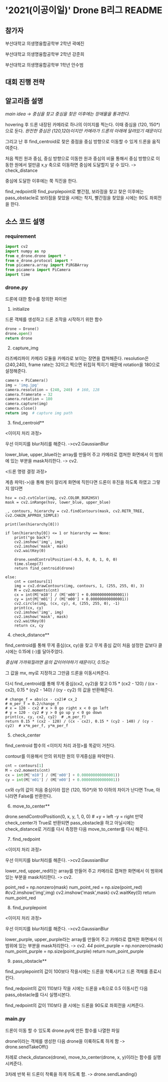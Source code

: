 # '2021(이공이일)' Drone B리그 README

## 참가자
부산대학교 의생명융합공학부 2학년 곽예진

부산대학교 의생명융합공학부 2학년 강준희

부산대학교 의생명융합공학부 1학년 안수범

## 대회 진행 전략


## 알고리즘 설명
*main idea -> 중심을 찾고 중심을 찾은 이후에는 장애물을 통과한다.*

hovering 후 드론 내장된 카메라로 하나의 이미지를 찍는다. 이때 중심을 (120, 150*) 으로 둔다. *완전한 중심은 (120,120)이지만 카메라가 드론의 아래에 달려있기 때문이다.*

그리고 난 후 find_centroid로 찾은 중점을 중심 방향으로 이동할 수 있게 드론을 움직여준다.

처음 찍힌 원과 중심, 중심 방향으로 이동한 원과 중심의 비율 통해서 중심 방향으로 이동한 원에서 얼만큼 x,y 축으로 이동하면 중심에 도달할지 알 수 있다. -> check_distance

중심에 도달한 이후에는 쭉 직진을 한다.

find_redpoint와 find_purplepoint로 빨간점, 보라점을 찾고 찾은 이후에는 pass_obstacle로 보라점을 찾았을 시에는 착지, 빨간점을 찾았을 시에는 90도 좌회전을 한다. 

## 소스 코드 설명
### requirement
```py
import cv2
import numpy as np
from e_drone.drone import *
from e_drone.protocol import *
from picamera.array import PiRGBArray
from picamera import PiCamera
import time
```
### drone.py
드론에 대한 함수를 정의한 파이썬 
1. initialize

드론 객체를 생성하고 드론 조작을 시작하기 위한 함수
```py
drone = Drone()
drone.open()
return drone
```

2. capture_img

라즈베리파이 카메라 모듈을 카메라로 보이는 장면을 캡쳐해준다. resolution은 (240,240), frame rate는 32이고 찍으면 뒤집혀 찍히기 때문에 rotation을 180으로 설정해준다.
```py
camera = PiCamera()
img = 'img.jpg'
camera.resolution = (240, 240)  # 160, 128
camera.framerate = 32
camera.rotation = 180
camera.capture(img)
camera.close()
return img  # capture img path
```

3. find_centroid**

<이미지 처리 과정>

우선 이미지를 blur처리를 해준다. ->cv2.GaussianBlur

lower_blue, upper_blue라는 array를 만들어 주고 카메라로 캡쳐한 화면에서 이 범위에 있는 부분을 mask처리한다. -> cv2. 

<드론 명령 결정 과정>

계층 파악(->)을 통해 원이 잘리게 화면에 직힌다면 드론이 후진을 하도록 하였고 
그렇지 않다면

    hsv = cv2.cvtColor(img, cv2.COLOR_BGR2HSV)
    mask = cv2.inRange(hsv, lower_blue, upper_blue)

    _, contours, hierarchy = cv2.findContours(mask, cv2.RETR_TREE, cv2.CHAIN_APPROX_SIMPLE)

    print(len(hierarchy[0]))

    if len(hierarchy[0]) <= 1 or hierarchy == None:
        print("go back")
        cv2.imshow('img', img)
        cv2.imshow('mask', mask)
        cv2.waitKey(0)

        drone.sendControlPosition(-0.5, 0, 0, 1, 0, 0)
        time.sleep(7)
        return find_centroid(drone)

    else:
        cnt = contours[1]
        img = cv2.drawContours(img, contours, 1, (255, 255, 0), 3)
        M = cv2.moments(cnt)
        cx = int(M['m10'] / (M['m00'] + 0.000000000000001))
        cy = int(M['m01'] / (M['m00'] + 0.000000000000001))
        cv2.circle(img, (cx, cy), 4, (255, 255, 0), -1)
        print(cx, cy)
        cv2.imshow('img', img)
        cv2.imshow('mask', mask)
        cv2.waitKey(0)
        return cx, cy

4. check_distance**

find_centroid를 통해 무게 중심(cx, cy)을 찾고 무게 중심 값이 처음 설정한 값보다 클 시에는 0.15에 (-)를 달아주었다.

*중심에 가까워질려면 음의 값이어야하기 때문이다, 0.15는*

그 값을 mx, my로 지정하고 그만큼 드론을 이동시켜준다.
   
다시 find_centroid를 통해 무게 중심(cx2, cy2)을 찾고 
0.15 * (cx2 - 120) / (cx - cx2), 0.15 * (cy2 - 140) / (cy - cy2) 의 값을 반환해준다.
    

    # change_f = abs(cx - cx2)# cx_2
    # m_per_f = 0.2/change_f
    # x = 120 - cx2 # x > 0 go right x < 0 go left
    # y = 120 - cy2 # y > 0 go up y < 0 go down
    print(cx, cy, cx2, cy2)  # ,m_per_f)
    return 0.15 * (cx2 - 120) / (cx - cx2), 0.15 * (cy2 - 140) / (cy - cy2)  # x*m_per_f, y*m_per_f

5. check_center

find_centroid 함수의 <이미지 처리 과정>를 똑같이 거친다.

contour를 이용해서 안의 위치한 원의 무게중심을 파악한다.
```py
cnt = contours[1]
M = cv2.moments(cnt)
cx = int(M['m10'] / (M['m00'] + 0.000000000000001))
cy = int(M['m01'] / (M['m00'] + 0.000000000000001))
```
cx와 cy의 값이 처음 중심이라 잡은 (120, 150*)와 10 이하의 차이가 난다면 True, 아니라면 False를 반환한다.
        
6. move_to_center**

drone.sendControlPosition(0, x, y, 1, 0, 0)  # +y = left -y = right
만약 check_center가 True로 반환되면 pass_obstacle을 하고 아닐시에는 check_distance로 거리를 다시 측정한 다음 move_to_center를 다시 해준다.

7. find_redpoint

<이미지 처리 과정>

우선 이미지를 blur처리를 해준다. ->cv2.GaussianBlur

lower_red, upper_red라는 array를 만들어 주고 카메라로 캡쳐한 화면에서 이 범위에 있는 부분을 mask처리한다. -> cv2. 

point_red = np.nonzero(mask)
num_point_red = np.size(point_red)
#cv2.imshow('img',img)
cv2.imshow('mask',mask)
cv2.waitKey(0)
return num_point_red

8. find_purplepoint

<이미지 처리 과정>

우선 이미지를 blur처리를 해준다. ->cv2.GaussianBlur

lower_purple, upper_purple라는 array를 만들어 주고 카메라로 캡쳐한 화면에서 이 범위에 있는 부분을 mask처리한다. -> cv2. 
4*4*
    point_purple = np.nonzero(mask)
    num_point_purple = np.size(point_purple)
    return num_point_purple

9. pass_obstacle**

find_purplepoint의 값이 100보다 작을시에는 드론을 착륙시키고 드론 객체를 종료시킨다.

find_redpoint의 값이 110보다 작을 시에는 드론을 x축으로 0.5 이동시킨 다음 pass_obstacle를 다시 실행시본다.

find_redpoint의 값이 110보다 클 시에는 드론을 90도로 좌회전을 시켜준다.

### main.py
드론이 이동 할 수 있도록 drone.py에 만든 함수를 나열한 파일

drone이라는 객체를 생성한 다음 drone을 이륙하도록 하게 함 -> drone.sendTakeOff()

차례로 check_distance(drone), move_to_center(drone, x, y)이라는 함수를 실행시켜준다.

3차례 반복 뒤 드론이 착륙을 하게 하도록 함. -> drone.sendLanding()
